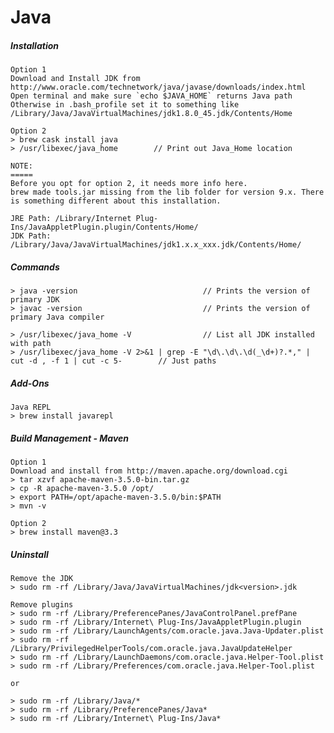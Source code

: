 # Java

##### Installation

    Option 1
    Download and Install JDK from http://www.oracle.com/technetwork/java/javase/downloads/index.html
    Open terminal and make sure `echo $JAVA_HOME` returns Java path
    Otherwise in .bash_profile set it to something like /Library/Java/JavaVirtualMachines/jdk1.8.0_45.jdk/Contents/Home

    Option 2
    > brew cask install java
    > /usr/libexec/java_home        // Print out Java_Home location

    NOTE:
    =====
    Before you opt for option 2, it needs more info here.
    brew made tools.jar missing from the lib folder for version 9.x. There is something different about this installation.

    JRE Path: /Library/Internet Plug-Ins/JavaAppletPlugin.plugin/Contents/Home/
    JDK Path: /Library/Java/JavaVirtualMachines/jdk1.x.x_xxx.jdk/Contents/Home/

##### Commands

```
> java -version                            // Prints the version of primary JDK
> javac -version                           // Prints the version of primary Java compiler

> /usr/libexec/java_home -V                // List all JDK installed with path
> /usr/libexec/java_home -V 2>&1 | grep -E "\d\.\d\.\d(_\d+)?.*," | cut -d , -f 1 | cut -c 5-        // Just paths
```

##### Add-Ons

```
Java REPL
> brew install javarepl
```

##### Build Management - Maven

```
Option 1
Download and install from http://maven.apache.org/download.cgi
> tar xzvf apache-maven-3.5.0-bin.tar.gz
> cp -R apache-maven-3.5.0 /opt/
> export PATH=/opt/apache-maven-3.5.0/bin:$PATH
> mvn -v

Option 2
> brew install maven@3.3
```

##### Uninstall

```
Remove the JDK
> sudo rm -rf /Library/Java/JavaVirtualMachines/jdk<version>.jdk

Remove plugins
> sudo rm -rf /Library/PreferencePanes/JavaControlPanel.prefPane
> sudo rm -rf /Library/Internet\ Plug-Ins/JavaAppletPlugin.plugin
> sudo rm -rf /Library/LaunchAgents/com.oracle.java.Java-Updater.plist
> sudo rm -rf /Library/PrivilegedHelperTools/com.oracle.java.JavaUpdateHelper
> sudo rm -rf /Library/LaunchDaemons/com.oracle.java.Helper-Tool.plist
> sudo rm -rf /Library/Preferences/com.oracle.java.Helper-Tool.plist

or

> sudo rm -rf /Library/Java/*
> sudo rm -rf /Library/PreferencePanes/Java*
> sudo rm -rf /Library/Internet\ Plug-Ins/Java*
```



